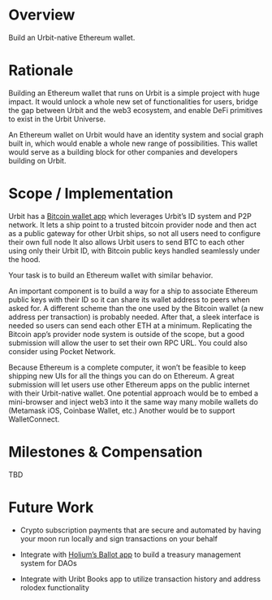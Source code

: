 # Overview

Build an Urbit-native Ethereum wallet.

# Rationale 

Building an Ethereum wallet that runs on Urbit is a simple project with huge impact. It would unlock a whole new set of functionalities for users, bridge the gap between Urbit and the web3 ecosystem, and enable DeFi primitives to exist in the Urbit Universe. 

An Ethereum wallet on Urbit would have an identity system and social graph built in, which would enable a whole new range of possibilities. This wallet would serve as a building block for other companies and developers building on Urbit. 
 
# Scope / Implementation

Urbit has a [Bitcoin wallet app](https://github.com/timlucmiptev/btc-agents) which leverages Urbit’s ID system and P2P network. It lets a ship point to a trusted bitcoin provider node and then act as a public gateway for other Urbit ships, so not all users need to configure their own full node It also allows Urbit users to send BTC to each other using only their Urbit ID, with Bitcoin public keys handled seamlessly under the hood.

Your task is to build an Ethereum wallet with similar behavior.

An important component is to build a way for a ship to associate Ethereum public keys with their ID so it can share its wallet address to peers when asked for. A different scheme than the one used by the Bitcoin wallet (a new address per transaction) is probably needed. After that, a sleek interface is needed so users can send each other ETH at a minimum. Replicating the Bitcoin app’s provider node system is outside of the scope, but a good submission will allow the user to set their own RPC URL. You could also consider using Pocket Network.

Because Ethereum is a complete computer, it won’t be feasible to keep shipping new UIs for all the things you can do on Ethereum. A great submission will let users use other Ethereum apps on the public internet with their Urbit-native wallet. One potential approach would be to embed a mini-browser and inject web3 into it the same way many mobile wallets do (Metamask iOS, Coinbase Wallet, etc.) Another would be to support WalletConnect.

# Milestones & Compensation

TBD

# Future Work 

- Crypto subscription payments that are secure and automated by having your moon run locally and sign transactions on your behalf

- Integrate with [Holium’s Ballot app](https://urbit.org/applications/~lomder-librun/ballot) to build a treasury management system for DAOs

- Integrate with Uribt Books app to utilize transaction history and address rolodex functionality 
